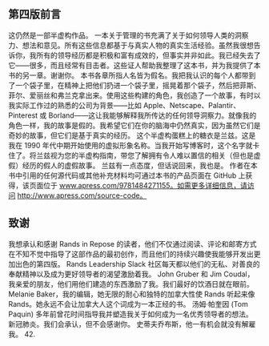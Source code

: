 ## 第四版前言
这仍然是一部半虚构作品。
一本关于管理的书充满了关于如何领导人类的洞察力、想法和意见。所有这些信息都基于与真实人物的真实生活经验。虽然我很想告诉你，我所有的领导经历都是积极和富有成效的，但事实并非如此。我已经失去了它——很多，而且经常有目击者。这些证人帮助我整理了这本书，并为我提供了本书的另一章。谢谢你。
本书各章所指人名皆为假名。我把我认识的每个人都带到了一个袋子里，在精神上把他们扔进一个袋子里，摇晃着那个袋子，然后把菲斯、菲尔、爱丽丝和弗兰克拿出来。使用这些构建的角色，我创造了一个故事，有时以我实际工作过的熟悉的公司为背景——比如 Apple、Netscape、Palantir、Pinterest 或 Borland——这让我能够解释我所传达的任何领导洞察力。就像我的角色一样，我的故事是假的。我希望它们在你的脑海中仍然真实，因为虽然它们是奇妙的故事，但它们是基于真实的经历。
这个半虚构蛋糕上的糖衣是兰兹。这是我在 1990 年代中期开始使用的虚拟形象名称。当我开始写博客时，这个名字就卡住了。将兰兹视为您的半虚构指南，带您了解拥有令人难以置信的相关（但也是虚假）经历的假人的虚假故事。
兰兹有一点态度，但话说回来，我也是。
作者在本书中引用的任何源代码或其他补充材料均可通过本书的产品页面在 GitHub 上获得，该页面位于 www.apress.com/9781484271155。如需更多详细信息，请访问 http://www.apress.com/source-code。

## 致谢

我想承认和感谢
Rands in Repose 的读者，他们不仅通过阅读、评论和邮寄方式在不知不觉中指导了这部作品的最初创作，而且他们的持续兴趣使我能够开发出更加出色的第四版。
Rands Leadership Slack 社区每天都以他们的无私、对善良的奉献精神以及成为更好领导者的渴望激励着我。
John Gruber 和 Jim Coudal，我亲爱的朋友，他们用他们建造的东西激励了我。我们最好的饮酒日就在眼前。
Melanie Baker，我的编辑，她无限的耐心和独特的加拿大性使 Rands 听起来像 Rands。她永远不会让加拿大人这个词成为一本正经的书。
汤姆·帕奎因 (Tom Paquin) 多年前曾花时间指导我并塑造我关于如何成为一名优秀领导者的想法。
新冠肺炎。我们会承认，但不会感谢你。
史蒂夫乔布斯，他一有机会就没有解雇我。
42.